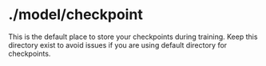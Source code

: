 # ./model/checkpoint

This is the default place to store your checkpoints during training. Keep this directory exist to avoid issues if you are using default directory for checkpoints.
